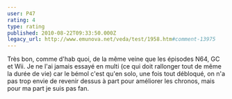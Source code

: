 ```yaml
---
user: P47
rating: 4
type: rating
published: 2010-08-22T09:33:50.000Z
legacy_url: http://www.emunova.net/veda/test/1958.htm#comment-13975
---
```

Très bon, comme d'hab quoi, de la même veine que les épisodes N64, GC et Wii. Je ne l'ai jamais essayé en multi (ce qui doit rallonger tout de même la durée de vie) car le bémol c'est qu'en solo, une fois tout débloqué, on n'a pas trop envie de revenir dessus à part pour améliorer les chronos, mais pour ma part je suis pas fan.